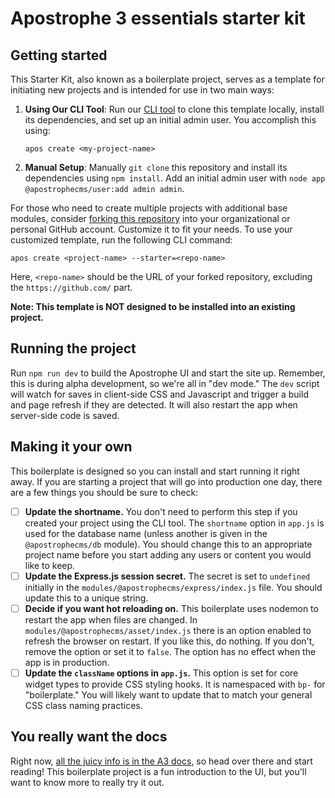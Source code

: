 # Apostrophe 3 essentials starter kit

## Getting started

This Starter Kit, also known as a boilerplate project, serves as a template for initiating new projects and is intended for use in two main ways:

1. **Using Our CLI Tool**: Run our [CLI tool](https://github.com/apostrophecms/cli) to clone this template locally, install its dependencies, and set up an initial admin user. You accomplish this using:
   
   `apos create <my-project-name>`
  
2. **Manual Setup**: Manually `git clone` this repository and install its dependencies using `npm install`. Add an initial admin user with `node app @apostrophecms/user:add admin admin`.

For those who need to create multiple projects with additional base modules, consider [forking this repository](https://docs.github.com/en/pull-requests/collaborating-with-pull-requests/working-with-forks/about-forks) into your organizational or personal GitHub account. Customize it to fit your needs. To use your customized template, run the following CLI command:

  `apos create <project-name> --starter=<repo-name>`

Here, `<repo-name>` should be the URL of your forked repository, excluding the `https://github.com/` part.

**Note: This template is NOT designed to be installed into an existing project.**

## Running the project

Run `npm run dev` to build the Apostrophe UI and start the site up. Remember, this is during alpha development, so we're all in "dev mode." The `dev` script will watch for saves in client-side CSS and Javascript and trigger a build and page refresh if they are detected. It will also restart the app when server-side code is saved.

## Making it your own

This boilerplate is designed so you can install and start running it right away. If you are starting a project that will go into production one day, there are a few things you should be sure to check:

- [ ] **Update the shortname.** You don't need to perform this step if you created your project using the CLI tool. The `shortname` option in `app.js` is used for the database name (unless another is given in the `@apostrophecms/db` module). You should change this to an appropriate project name before you start adding any users or content you would like to keep.
- [ ] **Update the Express.js session secret.** The secret is set to `undefined` initially in the `modules/@apostrophecms/express/index.js` file. You should update this to a unique string.
- [ ] **Decide if you want hot reloading on.** This boilerplate uses nodemon to restart the app when files are changed. In `modules/@apostrophecms/asset/index.js` there is an option enabled to refresh the browser on restart. If you like this, do nothing. If you don't, remove the option or set it to `false`. The option has no effect when the app is in production.
- [ ] **Update the `className` options in `app.js`.** This option is set for core widget types to provide CSS styling hooks. It is namespaced with `bp-` for "boilerplate." You will likely want to update that to match your general CSS class naming practices.

## You really want the docs

Right now, [all the juicy info is in the A3 docs](https://a3.docs.apostrophecms.org), so head over there and start reading! This boilerplate project is a fun introduction to the UI, but you'll want to know more to really try it out.

